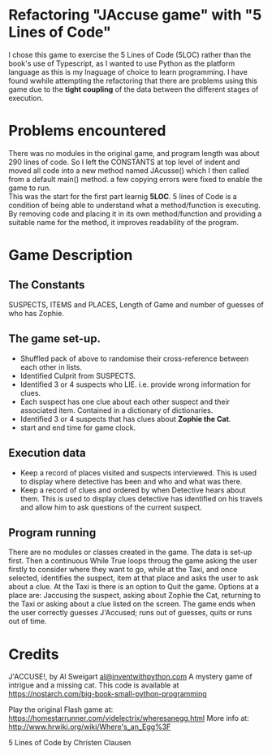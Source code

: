 # Refactoring "JAccuse game" with "5 Lines of Code"
I chose this game to exercise the 5 Lines of Code (5LOC) rather than the book's use of Typescript, as I wanted to use Python as the platform language as this is my lnaguage of choice to learn programming.  I have found wwhile attempting the refactoring that there are problems using this game due to the __tight coupling__ of the data between the different stages of execution.  

# Problems encountered
There was no modules in the original game, and program length was about 290 lines of code.  So I left the CONSTANTS at top level of indent and moved all code into a new method named JAcusse() which I then called from a default main() method.  a few copying errors were fixed to enable the game to run.  
This was the start for the first part learnig __5LOC__. 
5 lines of Code is a condition of being able to understand what a method/function is executing. By removing code and placing it in its own method/function and providing a suitable name for the method, it improves readability of the program.

# Game Description
## The Constants 
SUSPECTS, ITEMS and PLACES, Length of Game and number of guesses of who has Zophie.
## The game set-up. 
* Shuffled pack of above to randomise their cross-reference between each other in lists.  
* Identified Culprit from SUSPECTS.  
* Identified 3 or 4 suspects who LIE. i.e. provide wrong information for clues.  
* Each suspect has one clue about each other suspect and their associated item. Contained in a dictionary of dictionaries.  
* Identified 3 or 4 suspects that has clues about __Zophie the Cat__.  
* start and end time for game clock.
## Execution data
* Keep a record of places visited and suspects interviewed.  This is used to display where detective has been and who and what was there.
* Keep a record of clues and ordered by when Detective hears about them. This is used to display clues detective has identified on his travels and allow him to ask questions of the current suspect.

## Program running
There are no modules or classes created in the game. The data is set-up first. Then a continuous While True loops throug the game asking the user firstly to consider where they want to go, while at the Taxi, and once selected, identifies the suspect, item at that place and asks the user to ask about a clue. 
At the Taxi is there is an option to Quit the game. 
Options at a place are: Jaccusing the suspect, asking about Zophie the Cat, returning to the Taxi or asking about a clue listed on the screen.
The game ends when the user correctly guesses J'Accused; runs out of guesses, quits or runs out of time.

# Credits
J'ACCUSE!, by Al Sweigart al@inventwithpython.com
A mystery game of intrigue and a missing cat.
This code is available at https://nostarch.com/big-book-small-python-programming

Play the original Flash game at:
https://homestarrunner.com/videlectrix/wheresanegg.html
More info at: http://www.hrwiki.org/wiki/Where's_an_Egg%3F

5 Lines of Code by Christen Clausen
